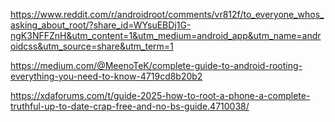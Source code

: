 https://www.reddit.com/r/androidroot/comments/vr812f/to_everyone_whos_asking_about_root/?share_id=WYsuEBDj1G-ngK3NFFZnH&utm_content=1&utm_medium=android_app&utm_name=androidcss&utm_source=share&utm_term=1


https://medium.com/@MeenoTeK/complete-guide-to-android-rooting-everything-you-need-to-know-4719cd8b20b2


https://xdaforums.com/t/guide-2025-how-to-root-a-phone-a-complete-truthful-up-to-date-crap-free-and-no-bs-guide.4710038/